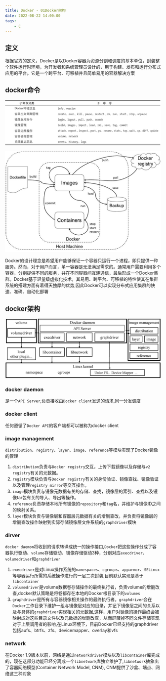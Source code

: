 ```yaml
---
title: Docker - 01Docker架构
date: 2022-08-22 14:00:00
tags:
    - C
---
```


## 定义
根据官方的定义，Docker是以Docker容器为资源分割和调度的基本单位，封装整个软件运行时环境，为开发者和系统管理员设计的，用于构建、发布和运行分布式应用的平台。它是一个跨平台、可移植并且简单易用的容器解决方案

## docker命令
![](../photos/src/docker/01-docker命令.png)

![](../photos/src/docker/01-docker命令结构.jpeg)

Docker的设计理念是希望用户能够保证一个容器只运行一个进程，即只提供一种服务。然而，对于用户而言，单一容器是无法满足需求的。通常用户需要利用多个容器，分别提供不同的服务，并在不同容器间互连通信，最后形成一个Docker集群。Docker基于轻量级虚拟化技术，其易用、跨平台、可移植的特性使其在集群系统的搭建方面有着得天独厚的优势,因此Docker可以实现分布式应用集群的快速、准确、自动化部署

## docker架构
![](../photos/src/docker/01-docker架构.png)

### docker daemon
是一个`API Server`,负责接收由`Docker client`发送的请求,同一分发调度

### docker client
任何遵循了`Docker API`的客户端都可以被称为docker client

### image management
`distribution`、`registry`、`layer`、`image`、`reference`等模块实现了Docker镜像的管理

1. `distribution`负责与`Docker registry`交互，上传下载镜像以及存储与`v2 registry`有关的元数据。
2. `registry`模块负责与`Docker registry`有关的身份验证、镜像查找、镜像验证以及管理`registry mirror`等交互操作。
3. `image`模块负责与镜像元数据有关的存储、查找，镜像层的索引、查找以及镜像tar包有关的导入、导出等操作。
4. `reference`负责存储本地所有镜像的`repository`和`tag`名，并维护与镜像ID之间的映射关系。
5. `layer`模块负责与镜像层和容器层元数据有关的增删查改，并负责将镜像层的增删查改操作映射到实际存储镜像层文件系统的`graphdriver`模块

### dirver
`docker daemon`将收到的请求转译成统一的操作接口,`Docker`把这些操作分成了容器执行驱动、`volume`存储驱动、镜像存储驱动3种，分别对应`execdriver`、`volumedriver`和`graphdriver`

1. `execdriver`是对Linux操作系统的`namespaces`、`cgroups`、`apparmor`、`SELinux`等容器运行所需的系统操作进行的一层二次封装,目前默认实现是基于`libcontainer`
2. `volumedriver`是volume数据卷存储操作的最终执行者，负责volume的增删改查,docker默认策略是将卷都存在本地的Docker根目录下的`volumes`
3. `graphdriver`是所有与容器镜像相关操作的最终执行者。`graphdriver`会在`Docker`工作目录下维护一组与镜像层对应的目录，并记下镜像层之间的关系以及与具体的`graphdriver`实现相关的元数据,这样，用户对镜像的操作最终会被映射成对这些目录文件以及元数据的增删改查，从而屏蔽掉不同文件存储实现对于上层调用者的影响,在Linux环境下，目前Docker已经支持的graphdriver包括aufs、btrfs、zfs、devicemapper、overlay和vfs

### network
在Docker 1.9版本以前，网络是通过`networkdriver`模块以及`libcontainer`库完成的，现在这部分功能已经分离成一个`libnetwork`库独立维护了,`libnetwork`抽象出了容器网络模型(Container Network Model, CNM), CNM提供了沙盒、端点、网络这三种对象